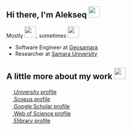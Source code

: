 ## Hi there, I'm Alekseq <img src="https://media.giphy.com/media/WUlplcMpOCEmTGBtBW/giphy.gif" width="30"> 
</em></p>

Mostly <img src= "https://user-images.githubusercontent.com/70561974/202461810-8e66dff1-761d-4d30-bb85-49e3908ce2c9.svg" width="30">, sometimes <img src= "https://user-images.githubusercontent.com/70561974/202465305-38dd16b7-3d9c-4b14-bba5-363f0241e981.png" width="30">

* Software Engineer at [Geosamara](https://samis.geosamara.ru/)  
* Researcher at [Samara University](https://ssau.ru/english)  

## A little more about my work <img src="https://media0.giphy.com/media/37oQRyajqjaeBJ3lC6/giphy.gif" width="30">

[<img src= "https://ssau.ru/favicon.ico" width = 16>  University profile](https://ssau.ru/english/staff/335824546-maksimov-aleksei-i/publ)  
[<img src= "https://upload.wikimedia.org/wikipedia/commons/c/ce/Scopus_favicon.png" width = 16>  Scopus profile](https://www.scopus.com/authid/detail.uri?origin=resultslist&authorId=57203680652)  
[<img src= "https://scholar.google.com/favicon.ico" width = 16>  Google Scholar profile](https://scholar.google.com/citations?user=bU9kmXgAAAAJ&hl=ru)  
[<img src= "https://access.clarivate.com/favicon.ico" width = 16>  Web of Science profile](https://www.webofscience.com/wos/author/record/1479245)  
[<img src= "https://www.elibrary.ru/favicon.ico" width = 16>  Elibrary profile](https://www.elibrary.ru/author_items.asp?authorid=1015349)  
